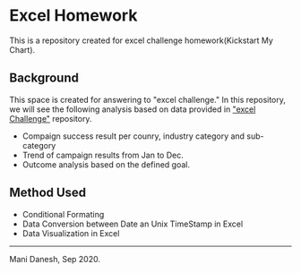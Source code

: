 # Excel Homework
This is a repository created for excel challenge homework(Kickstart My Chart).

## Background
This space is created for answering to "excel challenge." In this repository, we will see the following analysis based on data provided in ["excel Challenge"](https://uci.bootcampcontent.com/UCI-Coding-Bootcamp/uci-irv-data-pt-08-2020-u-c/tree/master/02-Homework/01-Excel) repository. 

* Compaign success result per counry, industry category and sub-category 
* Trend of campaign results from Jan to Dec. 
* Outcome analysis based on the defined goal. 

## Method Used 
* Conditional Formating 
* Data Conversion between Date an Unix TimeStamp in Excel 
* Data Visualization in Excel 

- - - 
Mani Danesh, Sep 2020. 
